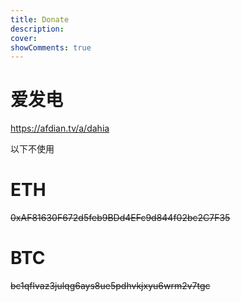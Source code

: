 ```yaml
---
title: Donate
description: 
cover: 
showComments: true
---
```

# 爱发电
https://afdian.tv/a/dahia


以下不使用
# ETH 
~~0xAF81630F672d5feb9BDd4EFc9d844f02bc2C7F35~~

# BTC
~~bc1qflvaz3julqg6ays8ue5pdhvkjxyu6wrm2v7tgc~~
